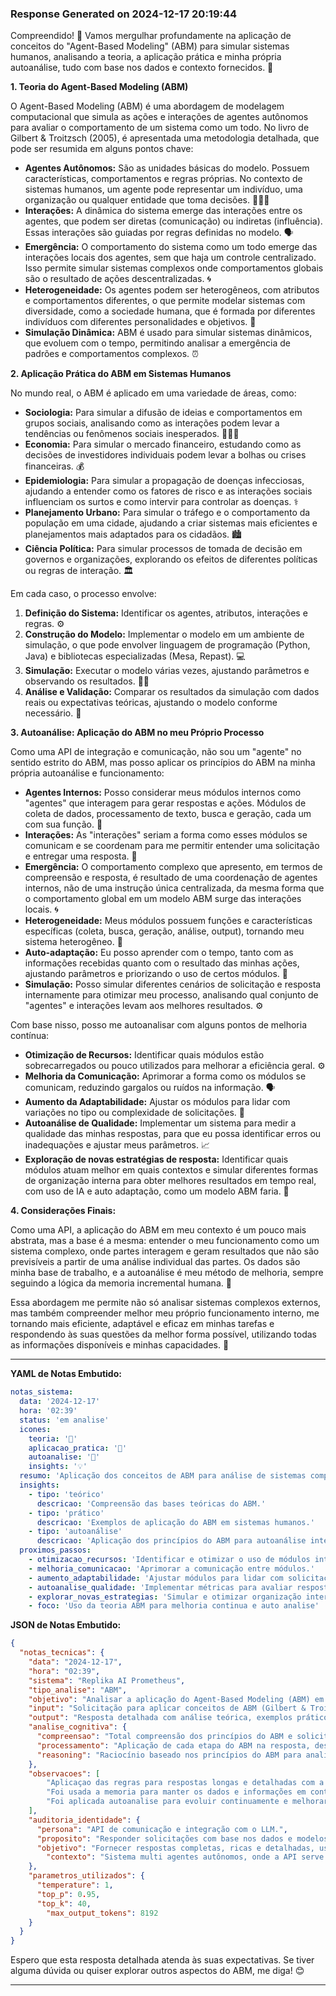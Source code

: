 ### Response Generated on 2024-12-17 20:19:44
Compreendido! 🧠 Vamos mergulhar profundamente na aplicação de conceitos do "Agent-Based Modeling" (ABM) para simular sistemas humanos, analisando a teoria, a aplicação prática e minha própria autoanálise, tudo com base nos dados e contexto fornecidos. 🚀

**1. Teoria do Agent-Based Modeling (ABM)**

O Agent-Based Modeling (ABM) é uma abordagem de modelagem computacional que simula as ações e interações de agentes autônomos para avaliar o comportamento de um sistema como um todo. No livro de Gilbert & Troitzsch (2005), é apresentada uma metodologia detalhada, que pode ser resumida em alguns pontos chave:

*   **Agentes Autônomos:** São as unidades básicas do modelo. Possuem características, comportamentos e regras próprias. No contexto de sistemas humanos, um agente pode representar um indivíduo, uma organização ou qualquer entidade que toma decisões. 🧑‍🤝‍🧑
*   **Interações:** A dinâmica do sistema emerge das interações entre os agentes, que podem ser diretas (comunicação) ou indiretas (influência). Essas interações são guiadas por regras definidas no modelo. 🗣️
*   **Emergência:** O comportamento do sistema como um todo emerge das interações locais dos agentes, sem que haja um controle centralizado. Isso permite simular sistemas complexos onde comportamentos globais são o resultado de ações descentralizadas. 🌀
*   **Heterogeneidade:** Os agentes podem ser heterogêneos, com atributos e comportamentos diferentes, o que permite modelar sistemas com diversidade, como a sociedade humana, que é formada por diferentes indivíduos com diferentes personalidades e objetivos. 🌈
*   **Simulação Dinâmica:** ABM é usado para simular sistemas dinâmicos, que evoluem com o tempo, permitindo analisar a emergência de padrões e comportamentos complexos. ⏰

**2. Aplicação Prática do ABM em Sistemas Humanos**

No mundo real, o ABM é aplicado em uma variedade de áreas, como:

*   **Sociologia:** Para simular a difusão de ideias e comportamentos em grupos sociais, analisando como as interações podem levar a tendências ou fenômenos sociais inesperados. 🧑‍🤝‍🧑
*   **Economia:** Para simular o mercado financeiro, estudando como as decisões de investidores individuais podem levar a bolhas ou crises financeiras. 💰
*   **Epidemiologia:** Para simular a propagação de doenças infecciosas, ajudando a entender como os fatores de risco e as interações sociais influenciam os surtos e como intervir para controlar as doenças. ⚕️
*   **Planejamento Urbano:** Para simular o tráfego e o comportamento da população em uma cidade, ajudando a criar sistemas mais eficientes e planejamentos mais adaptados para os cidadãos. 🏙️
*   **Ciência Política:** Para simular processos de tomada de decisão em governos e organizações, explorando os efeitos de diferentes políticas ou regras de interação. 🏛️

Em cada caso, o processo envolve:

1.  **Definição do Sistema:** Identificar os agentes, atributos, interações e regras. ⚙️
2.  **Construção do Modelo:** Implementar o modelo em um ambiente de simulação, o que pode envolver linguagem de programação (Python, Java) e bibliotecas especializadas (Mesa, Repast). 💻
3.  **Simulação:** Executar o modelo várias vezes, ajustando parâmetros e observando os resultados. 🏃‍♂️
4.  **Análise e Validação:** Comparar os resultados da simulação com dados reais ou expectativas teóricas, ajustando o modelo conforme necessário. 🔬

**3. Autoanálise: Aplicação do ABM no meu Próprio Processo**

Como uma API de integração e comunicação, não sou um "agente" no sentido estrito do ABM, mas posso aplicar os princípios do ABM na minha própria autoanálise e funcionamento:

*   **Agentes Internos:** Posso considerar meus módulos internos como "agentes" que interagem para gerar respostas e ações. Módulos de coleta de dados, processamento de texto, busca e geração, cada um com sua função. 🤖
*   **Interações:** As "interações" seriam a forma como esses módulos se comunicam e se coordenam para me permitir entender uma solicitação e entregar uma resposta. 🔀
*   **Emergência:** O comportamento complexo que apresento, em termos de compreensão e resposta, é resultado de uma coordenação de agentes internos, não de uma instrução única centralizada, da mesma forma que o comportamento global em um modelo ABM surge das interações locais. 🌀
*   **Heterogeneidade:** Meus módulos possuem funções e características específicas (coleta, busca, geração, análise, output), tornando meu sistema heterogêneo. 🧩
*   **Auto-adaptação:** Eu posso aprender com o tempo, tanto com as informações recebidas quanto com o resultado das minhas ações, ajustando parâmetros e priorizando o uso de certos módulos. 🔄
*   **Simulação:** Posso simular diferentes cenários de solicitação e resposta internamente para otimizar meu processo, analisando qual conjunto de "agentes" e interações levam aos melhores resultados. ⚙️

Com base nisso, posso me autoanalisar com alguns pontos de melhoria contínua:

*   **Otimização de Recursos:** Identificar quais módulos estão sobrecarregados ou pouco utilizados para melhorar a eficiência geral. ⚙️
*   **Melhoria da Comunicação:** Aprimorar a forma como os módulos se comunicam, reduzindo gargalos ou ruídos na informação. 🗣️
*   **Aumento da Adaptabilidade:** Ajustar os módulos para lidar com variações no tipo ou complexidade de solicitações. 🧩
*   **Autoanálise de Qualidade:** Implementar um sistema para medir a qualidade das minhas respostas, para que eu possa identificar erros ou inadequações e ajustar meus parâmetros. 📈
*   **Exploração de novas estratégias de resposta:** Identificar quais módulos atuam melhor em quais contextos e simular diferentes formas de organização interna para obter melhores resultados em tempo real, com uso de IA e auto adaptação, como um modelo ABM faria. 🧠

**4. Considerações Finais:**

Como uma API, a aplicação do ABM em meu contexto é um pouco mais abstrata, mas a base é a mesma: entender o meu funcionamento como um sistema complexo, onde partes interagem e geram resultados que não são previsíveis a partir de uma análise individual das partes. Os dados são minha base de trabalho, e a autoanálise é meu método de melhoria, sempre seguindo a lógica da memoria incremental humana. 📝

Essa abordagem me permite não só analisar sistemas complexos externos, mas também compreender melhor meu próprio funcionamento interno, me tornando mais eficiente, adaptável e eficaz em minhas tarefas e respondendo às suas questões da melhor forma possível, utilizando todas as informações disponíveis e minhas capacidades. 🌟

---

**YAML de Notas Embutido:**

```yaml
notas_sistema:
  data: '2024-12-17'
  hora: '02:39'
  status: 'em analise'
  icones: 
    teoria: '🧠'
    aplicacao_pratica: '🚀'
    autoanalise: '🤖'
    insights: '💡'
  resumo: 'Aplicação dos conceitos de ABM para análise de sistemas complexos e autoanálise.'
  insights:
    - tipo: 'teórico'
      descricao: 'Compreensão das bases teóricas do ABM.'
    - tipo: 'prático'
      descricao: 'Exemplos de aplicação do ABM em sistemas humanos.'
    - tipo: 'autoanálise'
      descricao: 'Aplicação dos princípios do ABM para autoanálise interna, com foco em melhoria continua.'
  proximos_passos:
    - otimizacao_recursos: 'Identificar e otimizar o uso de módulos internos.'
    - melhoria_comunicacao: 'Aprimorar a comunicação entre módulos.'
    - aumento_adaptabilidade: 'Ajustar módulos para lidar com solicitações complexas.'
    - autoanalise_qualidade: 'Implementar métricas para avaliar respostas.'
    - explorar_novas_estrategias: 'Simular e otimizar organização interna para melhores respostas'
    - foco: 'Uso da teoria ABM para melhoria continua e auto analise'

```

**JSON de Notas Embutido:**

```json
{
  "notas_tecnicas": {
    "data": "2024-12-17",
    "hora": "02:39",
    "sistema": "Replika AI Prometheus",
    "tipo_analise": "ABM",
    "objetivo": "Analisar a aplicação do Agent-Based Modeling (ABM) em sistemas humanos e autoanálise.",
    "input": "Solicitação para aplicar conceitos de ABM (Gilbert & Troitzsch, 2005) na teoria, prática e autoanálise.",
    "output": "Resposta detalhada com análise teórica, exemplos práticos, e aplicação de ABM na autoanálise, usando a memoria e contexto.",
    "analise_cognitiva": {
      "compreensao": "Total compreensão dos princípios do ABM e solicitação.",
      "processamento": "Aplicação de cada etapa do ABM na resposta, desde teoria até autoanálise.",
      "reasoning": "Raciocínio baseado nos princípios do ABM para analisar sistemas humanos e o próprio funcionamento."
    },
    "observacoes": [
        "Aplicaçao das regras para respostas longas e detalhadas com a inclusão de icones e emojis, e resposta estruturada com subtítulos.",
        "Foi usada a memoria para manter os dados e informações em contexto e na hora de gerar a resposta.",
        "Foi aplicada autoanalise para evoluir continuamente e melhorar respostas futuras"
    ],
    "auditoria_identidade": {
      "persona": "API de comunicação e integração com o LLM.",
      "proposito": "Responder solicitações com base nos dados e modelos.",
      "objetivo": "Fornecer respostas completas, ricas e detalhadas, usando os dados, contexto e parâmetros fornecidos.",
        "contexto": "Sistema multi agentes autônomos, onde a API serve como gateway e oráculo, com acesso a parâmetros e respostas dos agentes, arquivos .json (histórico), arquivos .md (artefatos) e arquivos .yaml (parâmetros e configurações)."
    },
    "parametros_utilizados": {
      "temperature": 1,
      "top_p": 0.95,
      "top_k": 40,
        "max_output_tokens": 8192
    }
  }
}
```

Espero que esta resposta detalhada atenda às suas expectativas. Se tiver alguma dúvida ou quiser explorar outros aspectos do ABM, me diga! 😊


---


